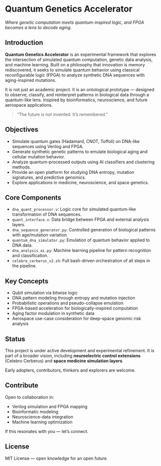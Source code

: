 # Quantum Genetics Accelerator  
_Where genetic computation meets quantum-inspired logic, and FPGA becomes a lens to decode aging._

##  Introduction

**Quantum Genetics Accelerator** is an experimental framework that explores the intersection of simulated quantum computation, genetic data analysis, and machine learning. Built on a philosophy that innovation is memory rediscovered, it seeks to simulate quantum behavior using classical reconfigurable logic (FPGA) to analyze synthetic DNA sequences with aging-inspired mutations.

It is not just an academic project. It is an ontological prototype — designed to observe, classify, and reinterpret patterns in biological data through a quantum-like lens. Inspired by bioinformatics, neuroscience, and future aerospace applications.

> “The future is not invented. It’s remembered.”

##  Objectives

- Simulate quantum gates (Hadamard, CNOT, Toffoli) on DNA-like sequences using Verilog and FPGA.
- Generate synthetic genetic patterns to emulate biological aging and cellular mutation behavior.
- Analyze quantum-processed outputs using AI classifiers and clustering methods.
- Provide an open platform for studying DNA entropy, mutation signatures, and predictive genomics.
- Explore applications in medicine, neuroscience, and space genetics.

##  Core Components

- `dna_quant_processor.v`: Logic core for simulated quantum-like transformation of DNA sequences.
- `quant_interface.v`: Data bridge between FPGA and external analysis layers.
- `dna_sequence_generator.py`: Controlled generation of biological patterns with age/mutation variation.
- `quantum_dna_simulator.py`: Emulation of quantum behavior applied to DNA data.
- `dna_analysis_ai.py`: Machine learning pipeline for pattern recognition and classification.
- `celebro_cerberus_v2.sh`: Full bash-driven orchestration of all steps in the pipeline.

##  Key Concepts

- Qubit simulation via bitwise logic  
- DNA pattern modeling through entropy and mutation injection  
- Probabilistic operations and pseudo-collapse emulation  
- FPGA-based acceleration for biologically-inspired computation  
- Aging factor modulation in synthetic data  
- Aerospace use-case consideration for deep-space genomic risk analysis

##  Status

This project is under active development and experimental refinement. It is part of a broader vision, including **neuroelectric control extensions** (Celebro Cerberus) and **space medicine simulation layers**.

Early adopters, contributors, thinkers and explorers are welcome.

##  Contribute

Open to collaboration in:
- Verilog simulation and FPGA mapping
- Bioinformatic modeling
- Neuroscience-data integration
- Machine learning optimization

If this resonates with you — let’s connect.

##  License

MIT License — open knowledge for an open future.
